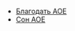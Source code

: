- [Благодать AOE](https://xgm.guru/p/wc3/holybolt-aoe)
- [Сон AOE](https://xgm.guru/p/wc3/sleep-aoe)